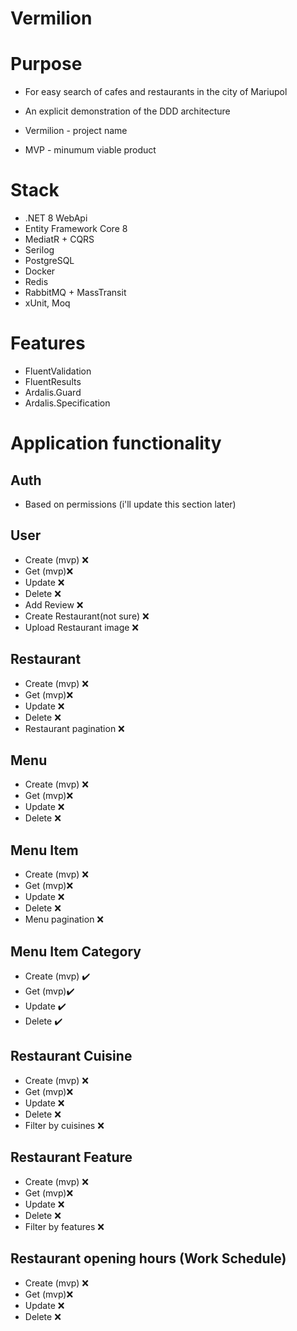 # Vermilion

# Purpose
- For easy search of cafes and restaurants in the city of Mariupol 
- An explicit demonstration of the DDD architecture
  
- Vermilion - project name
- MVP - minumum viable product

# Stack
- .NET 8 WebApi
- Entity Framework Core 8
- MediatR + CQRS
- Serilog
- PostgreSQL
- Docker
- Redis
- RabbitMQ + MassTransit
- xUnit, Moq

# Features
- FluentValidation
- FluentResults
- Ardalis.Guard
- Ardalis.Specification

# Application functionality

## Auth
- Based on permissions (i'll update this section later)

## User
- Create (mvp) ❌
- Get (mvp)❌
- Update ❌
- Delete ❌
- Add Review ❌
- Create Restaurant(not sure) ❌
- Upload Restaurant image ❌

## Restaurant
- Create (mvp) ❌
- Get (mvp)❌
- Update ❌
- Delete ❌
- Restaurant pagination ❌

## Menu
- Create (mvp) ❌
- Get (mvp)❌
- Update ❌
- Delete ❌

## Menu Item
- Create (mvp) ❌
- Get (mvp)❌
- Update ❌
- Delete ❌
- Menu pagination ❌

## Menu Item Category
- Create (mvp) ✔️
- Get (mvp)✔️
- Update ✔️
- Delete ✔️

## Restaurant Cuisine 
- Create (mvp) ❌
- Get (mvp)❌
- Update ❌
- Delete ❌
- Filter by cuisines ❌

## Restaurant Feature
- Create (mvp) ❌
- Get (mvp)❌
- Update ❌
- Delete ❌
- Filter by features ❌

## Restaurant opening hours (Work Schedule)
- Create (mvp) ❌
- Get (mvp)❌
- Update ❌
- Delete ❌



